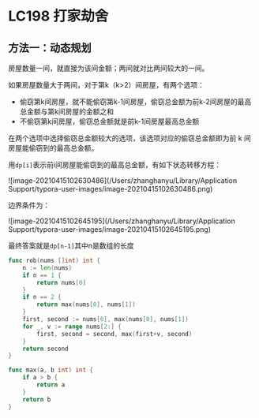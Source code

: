 # LC198 打家劫舍

## 方法一：动态规划

房屋数量一间，就直接为该间金额；两间就对比两间较大的一间。

如果房屋数量大于两间，对于第k（k>2）间房屋，有两个选项：

- 偷窃第k间房屋，就不能偷窃第k-1间房屋，偷窃总金额为前k-2间房屋的最高总金额与第k间房屋的金额之和
- 不偷窃第k间房屋，偷窃总金额就是前k-1间房屋最高总金额

在两个选项中选择偷窃总金额较大的选项，该选项对应的偷窃总金额即为前 k 间房屋能偷窃到的最高总金额。

用`dp[i]`表示前i间房屋能偷窃到的最高总金额，有如下状态转移方程：

![image-20210415102630486](/Users/zhanghanyu/Library/Application Support/typora-user-images/image-20210415102630486.png)

边界条件为：

![image-20210415102645195](/Users/zhanghanyu/Library/Application Support/typora-user-images/image-20210415102645195.png)

最终答案就是`dp[n-1]`其中n是数组的长度

```go
func rob(nums []int) int {
	n := len(nums)
	if n == 1 {
		return nums[0]
	}
	if n == 2 {
		return max(nums[0], nums[1])
	}
	first, second := nums[0], max(nums[0], nums[1])
	for _, v := range nums[2:] {
		first, second = second, max(first+v, second)
	}
	return second
}

func max(a, b int) int {
	if a > b {
		return a
	}
	return b
}
```

